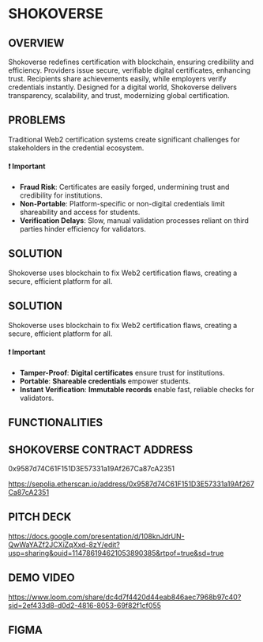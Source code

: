 # SHOKOVERSE

## OVERVIEW
Shokoverse redefines certification with blockchain, ensuring credibility and efficiency. Providers issue secure, verifiable digital certificates, enhancing trust. Recipients share achievements easily, while employers verify credentials instantly. Designed for a digital world, Shokoverse delivers transparency, scalability, and trust, modernizing global certification.

## PROBLEMS

Traditional Web2 certification systems create significant challenges for stakeholders in the credential ecosystem.

#### ❗ Important
- **Fraud Risk**: Certificates are easily forged, undermining trust and credibility for institutions.
- **Non-Portable**: Platform-specific or non-digital credentials limit shareability and access for students.
- **Verification Delays**: Slow, manual validation processes reliant on third parties hinder efficiency for validators.

## SOLUTION
Shokoverse uses blockchain to fix Web2 certification flaws, creating a secure, efficient platform for all.

## SOLUTION

Shokoverse uses blockchain to fix Web2 certification flaws, creating a secure, efficient platform for all.

#### ❗ Important
- **Tamper-Proof**: **Digital certificates** ensure trust for institutions.
- **Portable**: **Shareable credentials** empower students.
- **Instant Verification**: **Immutable records** enable fast, reliable checks for validators.

## FUNCTIONALITIES


## SHOKOVERSE CONTRACT ADDRESS
0x9587d74C61F151D3E57331a19Af267Ca87cA2351

https://sepolia.etherscan.io/address/0x9587d74C61F151D3E57331a19Af267Ca87cA2351

## PITCH DECK
https://docs.google.com/presentation/d/108knJdrUN-QwWaYAZf2JCXiZqXxd-8zY/edit?usp=sharing&ouid=114786194621053890385&rtpof=true&sd=true

## DEMO VIDEO
https://www.loom.com/share/dc4d7f4420d44eab846aec7968b97c40?sid=2ef433d8-d0d2-4816-8053-69f82f1cf055

## FIGMA
